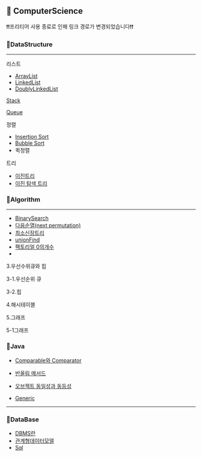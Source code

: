 <h2>📌 ComputerScience</h2>
❗❗프리티어 사용 종료로 인해 링크 경로가 변경되었습니다❗❗

<h3>📌DataStructure</h3>
<hr>
리스트

* [ArrayList](https://github.com/Jung-MinGi/dataStructure/blob/master/ArrayList.md)
* [LinkedList](https://github.com/Jung-MinGi/dataStructure/blob/master/LinkedList.md)
* [DoublyLinkedList](https://github.com/Jung-MinGi/dataStructure/blob/master/DoublyLinkedList.md)

[Stack](https://github.com/Jung-MinGi/dataStructure/blob/master/stack.md)

[Queue](https://github.com/Jung-MinGi/dataStructure/blob/master/Queue.md)

정렬
* [Insertion Sort](https://github.com/Jung-MinGi/dataStructure/blob/195ab397b40ceadbc1b5d7e5df21a0711fd6dee9/src/main/java/com/java/dataStructureStudy/sort/InsertionSort.java#L12)
* [Bubble Sort]()
* 퀵정렬


트리
* [이진트리](https://github.com/Jung-MinGi/dataStructure/blob/master/binaryTree.md)
* [이진 탐색 트리](https://github.com/Jung-MinGi/dataStructure/blob/master/binarySearchTree.md)


<h3>📌Algorithm</h3>
<hr>

* [BinarySearch](https://github.com/Jung-MinGi/dataStructure/blob/master/BinarySearch.md)   
* [다음순열(next permutation)](https://github.com/Jung-MinGi/dataStructure/blob/master/next%20permutation.md)
* [최소신장트리](https://github.com/Jung-MinGi/dataStructure/blob/master/%EC%B5%9C%EC%86%8C%EC%8B%A0%EC%9E%A5%ED%8A%B8%EB%A6%AC.md)
* [unionFind](https://github.com/Jung-MinGi/dataStructure/blob/master/unionFind.md)
* [팩토리얼 0의개수]()
* 
3.우선수위큐와 힙

3-1.우선순위 큐

3-2.힙

4.해시테이블

5.그래프

5-1그래프
<h3>📌Java</h3>

* [Comparable와 Comparator](https://github.com/Jung-MinGi/dataStructure/blob/master/ComparableAndComparator.md)

* [반올림 메서드](https://github.com/Jung-MinGi/dataStructure/blob/master/%EB%B0%98%EC%98%AC%EB%A6%BC%EB%A9%94%EC%84%9C%EB%93%9C.md)
* [오브젝트 동일성과 동등성](https://github.com/Jung-MinGi/dataStructure/blob/master/%EB%8F%99%EC%9D%BC%EC%84%B1%EA%B3%BC%EB%8F%99%EB%93%B1%EC%84%B1.md)

* [Generic](https://github.com/Jung-MinGi/dataStructure/blob/master/generic.md)
<hr>

<h3>📌DataBase</h3>

* [DBMS란](https://github.com/Jung-MinGi/ComputerScience/blob/master/dbms.md)
* [관계형데이터모델]()
* [Sql](https://github.com/Jung-MinGi/dataStructure/blob/master/sql.md)
